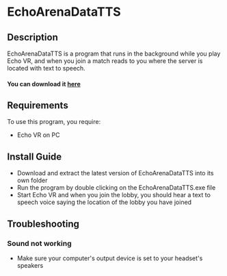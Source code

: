 # EchoArenaDataTTS

## Description

EchoArenaDataTTS is a program that runs in the background while you play Echo VR, and when you join a match reads to you where the server is located with text to speech.

#### You can download it [here](https://github.com/Sherstav/EchoArenaDataTTS/releases)

## Requirements

To use this program, you require:

- Echo VR on PC

## Install Guide

- Download and extract the latest version of EchoArenaDataTTS into its own folder
- Run the program by double clicking on the EchoArenaDataTTS.exe file
- Start Echo VR and when you join the lobby, you should hear a text to speech voice saying the location of the lobby you have joined

## Troubleshooting

### Sound not working

- Make sure your computer's output device is set to your headset's speakers
